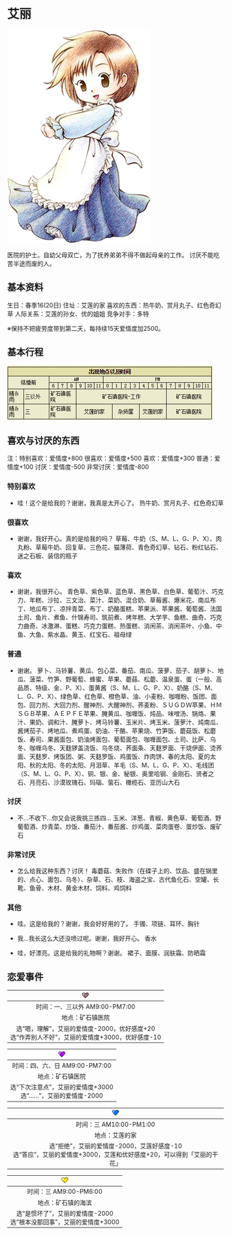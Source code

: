 # 艾丽

![艾丽.png](艾丽.png)

医院的护士。自幼父母双亡，为了抚养弟弟不得不做起母亲的工作。
讨厌不能吃苦半途而废的人。

## 基本资料

生日：春季16(20日)
住址：艾莲的家
喜欢的东西：热牛奶、赏月丸子、红色奇幻草
人际关系：艾莲的孙女、优的姐姐
竞争对手：多特

※保持不把疲劳度带到第二天，每持续15天爱情度加2500。

## 基本行程

![艾丽行程.png](艾丽行程.png)

## 喜欢与讨厌的东西

注：特别喜欢：爱情度+800 很喜欢：爱情度+500 喜欢：爱情度+300 普通：爱情度+100 讨厌：爱情度-500 非常讨厌：爱情度-800

### 特别喜欢

- 哇！这个是给我的？谢谢，我真是太开心了。
热牛奶、赏月丸子、红色奇幻草

### 很喜欢

- 谢谢，我好开心。真的是给我的吗？
草莓、牛奶（S、M、L、G、P、X）、肉丸粉、草莓牛奶、回复草、三色花、猫薄荷、青色奇幻草、钻石、粉红钻石、迷之石板、装信的瓶子

### 喜欢

- 谢谢，我很开心。
青色草、紫色草、蓝色草、黑色草、白色草、葡萄汁、巧克力、年糕、沙拉、三文治、菜汁、菜奶、混合奶、草莓酱、爆米花、南瓜布丁、地瓜布丁、凉拌青菜、布丁、奶酪蛋糕、苹果派、苹果酱、葡萄酱、法国土司、鱼片、煮鱼、什锦寿司、筑前煮、烤年糕、大学芋、鱼糕、曲奇、巧克力曲奇、冰激淋、蛋糕、巧克力蛋糕、热蛋糕、消闲茶、消闲茶叶、小鱼、中鱼、大鱼、紫水晶、黄玉、红宝石、祖母绿

### 普通

- 谢谢。
萝卜、马铃薯、黄瓜、包心菜、番茄、南瓜、菠萝、茄子、胡萝卜、地瓜、菠菜、竹笋、野葡萄、蜂蜜、苹果、蘑菇、松蘑、温泉蛋、蛋（一般、高品质、特级、金、P、X）、蛋黄酱（S、M、L、G、P、X）、奶酪（S、M、L、G、P、X）、绿色草、红色草、橙色草、油、小麦粉、咖喱粉、饭团、面包、回力剂、大回力剂、醒神剂、大醒神剂、荞麦粉、ＳＵＧＤＷ苹果、ＨＭＳＧＢ苹果、ＡＥＰＦＥ苹果、腌黄瓜、咖喱饭、炖品、味噌汤、锅烙、果汁、果奶、调和汁、腌萝卜、烤马铃薯、玉米片、烤玉米、菠萝汁、炖南瓜、酱烤茄子、烤地瓜、煮鸡蛋、奶油、干酪、苹果烧、竹笋饭、蘑菇饭、松蘑饭、寿司、果酱面包、奶油烤面包、葡萄面包、咖喱面包、土司、比萨、乌冬、咖喱乌冬、天麸锣盖浇饭、乌冬烧、荞面条、天麸罗面、干烧伊面、烫荞面、天麸罗、烤饭团、粥、天麸罗饭、鸡蛋饭、炸肉饼、春的太阳、夏的太阳、秋的太阳、冬的太阳、月泪草、羊毛（S、M、L、G、P、X）、毛线团（S、M、L、G、P、X）、铜、银、金、秘银、奥里哈钢、金刚石、贤者之石、月亮石、沙漠玫瑰石、玛瑙、萤石、橄榄石、亚历山大石

### 讨厌

- 不…不收下…你又会说我挑三拣四…
玉米、洋葱、青椒、黄色草、葡萄酒、野葡萄酒、炒青菜、炒饭、番茄汁、番茄酱、炒鸡蛋、菜肉蛋卷、蛋炒饭、废矿石

### 非常讨厌

- 怎么给我这种东西？讨厌！
毒蘑菇、失败作（在碟子上的、饮品、盛在锅里的、点心、面包、乌冬）、杂草、石、枝、海盗之宝、古代鱼化石、空罐、长靴、鱼骨、木材、黄金木材、饲料、鸡饲料

### 其他

- 哇。这是给我的？谢谢，我会好好用的了。
手镯、项链、耳环、胸针

- 我…我长这么大还没喷过呢。谢谢，我好开心。
香水

- 哇，好漂亮。这是给我的礼物啊？谢谢。
裙子、面膜、润肤霜、防晒霜

## 恋爱事件

|![黑心.png](黑心.png)
|:-:
|时间：一、三以外 AM9:00-PM7:00
|地点：矿石镇医院
|选“嗯，理解”，艾丽的爱情度-2000，优好感度+20<br>选“作弄别人不好”，艾丽的爱情度+3000，优好感度-10

|![紫心.png](紫心.png)
|:-:
|时间：四、六、日 AM9:00-PM7:00
|地点：矿石镇医院
|选“下次注意点”，艾丽的爱情度+3000<br>选“……”，艾丽的爱情度-2000

|![蓝心.png](蓝心.png)
|:-:
|时间：三 AM10:00-PM1:00
|地点：艾莲的家
|选“拒绝”，艾丽的爱情度-2000，艾莲好感度-10<br>选“答应”，艾丽的爱情度+3000，艾莲和优好感度+20，可以得到「艾丽的干花」

|![黄心.png](黄心.png)
|:-:
|时间：三 AM9:00-PM6:00
|地点：矿石镇的海滨
|选“是惯坏了”，艾丽的爱情度-2000<br>选“根本没那回事”，艾丽的爱情度+3000
